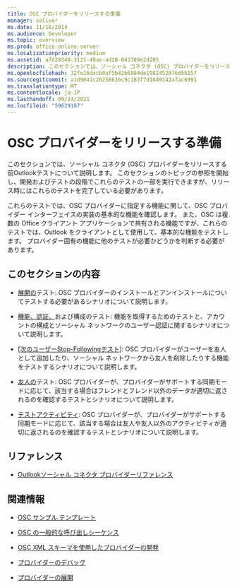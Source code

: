 ```yaml
---
title: OSC プロバイダーをリリースする準備
manager: soliver
ms.date: 11/16/2014
ms.audience: Developer
ms.topic: overview
ms.prod: office-online-server
ms.localizationpriority: medium
ms.assetid: a7d28349-3121-49ae-ad28-043789e2d205
description: このセクションでは、ソーシャル コネクタ (OSC) プロバイダーをリリースする前Outlookテストについて説明します。
ms.openlocfilehash: 32fe16dacb0af5b42b6884de1982452076d5615f
ms.sourcegitcommit: a1d9041c20256616c9c183f7d1049142a7ac6991
ms.translationtype: MT
ms.contentlocale: ja-JP
ms.lasthandoff: 09/24/2021
ms.locfileid: "59629187"
---
```

# <a name="getting-ready-to-release-an-osc-provider"></a>OSC プロバイダーをリリースする準備

このセクションでは、ソーシャル コネクタ (OSC) プロバイダーをリリースする前Outlookテストについて説明します。 このセクションのトピックの参照を開始し、開発およびテストの段階でこれらのテストの一部を実行できますが、リリース時にはこれらのテストを完了している必要があります。 

これらのテストでは、OSC プロバイダーに指定する機能に関して、OSC プロバイダー インターフェイスの実装の基本的な機能を確認します。 また、OSC は複数の Office クライアント アプリケーションで共有される機能ですが、これらのテストでは、Outlook をクライアントとして使用して、基本的な機能をテストします。 プロバイダー固有の機能に他のテストが必要かどうかを判断する必要があります。
  
## <a name="in-this-section"></a>このセクションの内容

- [展開の](testing-deployment.md)テスト: OSC プロバイダーのインストールとアンインストールについてテストする必要があるシナリオについて説明します。
    
- [機能、認証、](testing-capabilities-authentication-and-configuration.md)および構成のテスト: 機能を取得するためのテストと、アカウントの構成とソーシャル ネットワークのユーザー認証に関するシナリオについて説明します。
    
- [[次のユーザーStop-Followingテスト](testing-following-and-stop-following-persons.md)]: OSC プロバイダーがユーザーを友人として追加したり、ソーシャル ネットワークから友人を削除したりする機能をテストするシナリオについて説明します。 
    
- [友人の](testing-friends.md)テスト: OSC プロバイダーが、プロバイダーがサポートする同期モードに応じて、該当する場合はフレンドとフレンド以外のデータが適切に返されるのを確認するテストとシナリオについて説明します。
    
- [テストアクティビティ](testing-activities.md): OSC プロバイダーが、プロバイダーがサポートする同期モードに応じて、該当する場合は友人や友人以外のアクティビティが適切に返されるのを確認するテストとシナリオについて説明します。
    
## <a name="reference"></a>リファレンス

- [Outlookソーシャル コネクタ プロバイダーリファレンス](outlook-social-connector-provider-reference-0.md)
  
## <a name="related-sections"></a>関連情報

- [OSC サンプル テンプレート](osc-sample-templates.md)
  
- [OSC の一般的な呼び出しシーケンス](osc-typical-calling-sequences.md)
  
- [OSC XML スキーマを使用したプロバイダーの開発](developing-a-provider-with-the-osc-xml-schema.md)
  
- [プロバイダーのデバッグ](debugging-a-provider.md)
  
- [プロバイダーの展開](deploying-a-provider.md)
  

